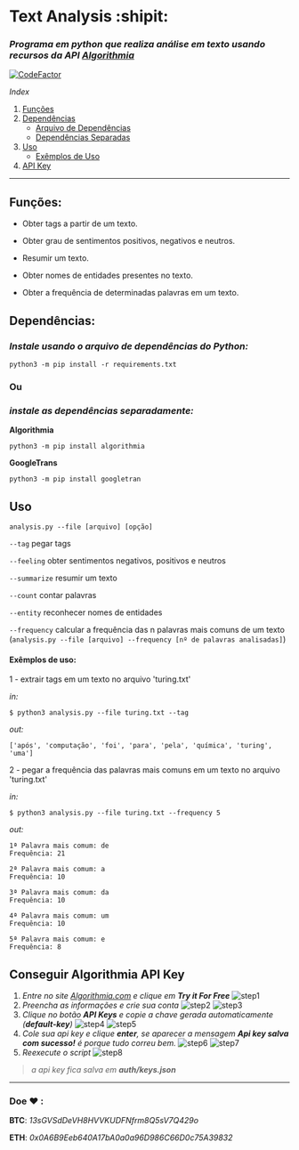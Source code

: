 # Text Analysis :shipit:

### _Programa em python que realiza análise em texto usando recursos da API [Algorithmia](https://algorithmia.com)_

[![CodeFactor](https://www.codefactor.io/repository/github/mateusfg7/textanalysis/badge)](https://www.codefactor.io/repository/github/mateusfg7/textanalysis)

_Index_

1. [Funções](#funções)
2. [Dependências](#dependências)
    - [Arquivo de Dependências](#instale-usando-o-arquivo-de-dependências-do-python)
    - [Dependências Separadas](#instale-as-dependências-separadamente)
3. [Uso](#uso)
    - [Exêmplos de Uso](#exêmplos-de-uso)
4. [API Key](#conseguir-algorithmia-api-key)

---

## Funções:

-   Obter tags a partir de um texto.

-   Obter grau de sentimentos positivos, negativos e neutros.

-   Resumir um texto.

-   Obter nomes de entidades presentes no texto.

-   Obter a frequência de determinadas palavras em um texto.

## Dependências:

### _Instale usando o arquivo de dependências do Python:_

```
python3 -m pip install -r requirements.txt
```

### **Ou**

### _instale as dependências separadamente:_

**Algorithmia**

```
python3 -m pip install algorithmia
```

**GoogleTrans**

```
python3 -m pip install googletran
```

## Uso

`analysis.py --file [arquivo] [opção]`

`--tag` pegar tags

`--feeling` obter sentimentos negativos, positivos e neutros

`--summarize` resumir um texto

`--count` contar palavras

`--entity` reconhecer nomes de entidades

`--frequency` calcular a frequência das n palavras mais comuns de um texto
(`analysis.py --file [arquivo] --frequency [nº de palavras analisadas]`)

#### Exêmplos de uso:

1 - extrair tags em um texto no arquivo 'turing.txt'

_in:_

```shell
$ python3 analysis.py --file turing.txt --tag
```

_out:_

```shell
['após', 'computação', 'foi', 'para', 'pela', 'química', 'turing', 'uma']
```

2 - pegar a frequência das palavras mais comuns em um texto no arquivo 'turing.txt'

_in:_

```shell
$ python3 analysis.py --file turing.txt --frequency 5
```

_out:_

```shell
1ª Palavra mais comum: de
Frequência: 21

2ª Palavra mais comum: a
Frequência: 10

3ª Palavra mais comum: da
Frequência: 10

4ª Palavra mais comum: um
Frequência: 10

5ª Palavra mais comum: e
Frequência: 8
```

## Conseguir Algorithmia API Key

1. _Entre no site [Algorithmia.com](https://algorithmia.com) e clique em **Try it For Free**_
   ![step1](doc/screenshots/step1.png)
2. _Preencha as informações e crie sua conta_
   ![step2](doc/screenshots/step2.png)
   ![step3](doc/screenshots/step3.png)
3. _Clique no botão **API Keys** e copie a chave gerada automaticamente (**default-key**)_
   ![step4](doc/screenshots/step4.png)
   ![step5](doc/screenshots/step5.png)
4. _Cole sua api key e clique **enter**, se aparecer a mensagem **Api key salva com sucesso!** é porque tudo correu bem._
   ![step6](doc/screenshots/step6.png)
   ![step7](doc/screenshots/step7.png)
5. _Reexecute o script_
   ![step8](doc/screenshots/step8.png)

> _a api key fica salva em **auth/keys.json**_

---

### Doe :heart: :

**BTC**: _13sGVSdDeVH8HVVKUDFNfrm8Q5sV7Q429o_

**ETH**: _0x0A6B9Eeb640A17bA0a0a96D986C66D0c75A39832_

